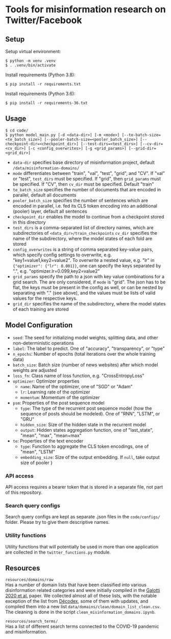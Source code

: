 # Tools for misinformation research on Twitter/Facebook

## Setup
Setup virtual environment:
```
$ python -m venv .venv
$ . .venv/bin/activate
```
Install requirements (Python 3.8):
```
$ pip install -r requirements.txt
```
Install requirements (Python 3.6):
```
$ pip install -r requirements-36.txt
```

## Usage
```
$ cd code/
$ python model_main.py [-d <data-dir>] [-m <mode>] [--te-batch-size=<te_batch_size>] [--pooler-batch-size=<pooler_batch_size>] [--checkpoint-dir=<checkpoint_dir>] [--test-dirs=<test_dirs>] [--cv-dir=<cv_dir>] [-c <config_overwrites>] [-g <grid_params>] [--grid-dir=<grid_dir>]
```
- `data-dir` specifies base directory of misinformation project, default `/data/misinformation-domains/`
- `mode` differentiates between "train", "val", "test", "grid", and "CV". If "val" or "test", `test_dirs` must be specified. If "grid", then `grid_params` must be specified. If "CV", then `cv_dir` must be specified. Default "train"
- `te_batch_size` specifies the number of documents that are encoded in parallel, default all documents
- `pooler_batch_size` specifies the number of sentences which are encoded in parallel, i.e. fed its CLS token encoding into an additional (pooler) layer, default all sentences
- `checkpoint_dir` enables the model to continue from a checkpoint stored in this directory
- `test_dirs` is a comma-separated list of directory names, which are subdirectories of `<data_dir>/train_checkpoints`
`cv_dir` specifies the name of the subdirectory, where the model states of each fold are stored
- `config_overwrites` is a string of comma separated key-value pairs, which specify config settings to overwrite, e.g. "key1=value1,key2=value2". To overwrite a nested value, e.g. "lr" in `{"optimizer": {"lr": 0.001}}`, one can specify the keys separated by ".", e.g. "optimizer.lr=0.099,key2=value2"
- `grid_params` specify the path to a json with key value combinations for a grid search. The are only considered, if `mode` is "grid". The json has to be flat, the keys must be present in the config as well, or can be nested by separating with "." (see above), and the values must be lists of valid values for the respective keys.
- `grid_dir` specifies the name of the subdirectory, where the model states of each training are stored
  
## Model Configuration
- `seed`: The seed for initializing model weights, splitting data, and other non-deterministic operations
- `label`: The label to predict. One of "accuracy", "transparency", or "type"
- `n_epochs`: Number of epochs (total iterations over the whole training data)
- `batch_size`: Batch size (number of news websites) after which model weights are adjusted
- `loss_fn`: Class name of loss function, e.g. "CrossEntropyLoss"
- `optimizer`: Optimizer properties
  - `name`: Name of the optimizer, one of "SGD" or "Adam"
  - `lr`: Learning rate of the optimizer
  - `momentum`: Momentum of the optimizer
- `psm`: Properties of the post sequence model
  - `type`: The type of the recurrent post sequence model (how the sequence of posts should be modeled). One of "RNN", "LSTM", or "GRU"
  - `hidden_size`: Size of the hidden state in the recurrent model
  - `output`: Hidden states aggregation function, one of "last_state", "mean", "max", "mean+max"
- `te`: Properties of the text encoder
  - `type`: Function to aggregate the CLS token encodings, one of "mean", "LSTM"
  - `embedding_size`: Size of the output embedding. If `null`, take output size of pooler
}

### API access
API access requires a bearer token that is stored in a separate file, not part of this repository. 

### Search query configs
Search query configs are kept as separate .json files in the ```code/configs/``` folder. Please try to give them descriptive names.

### Utility functions
Utility functions that will potentially be used in more than one application are collected in the ```twitter_functions.py``` module. 

## Resources
```resources/domains/raw```  
Has a number of domain lists that have been classified into various disinformation related categories and were initially compiled in the [Galotti 2020 et al.](https://www.nature.com/articles/s41562-020-00994-6/tables/1) paper. We collected almost all of these lists, with the notable exception of the list from [Décodex](https://www.lemonde.fr/verification/), some of them with updates, and compiled them into a new list ```data/domains/clean/domain_list_clean.csv```. The cleaning is done in the script ```clean_misinformation_domains.ipynb```. 

```resources/search_terms/```  
Has a list of different search terms connected to the COVID-19 pandemic and misinformation.